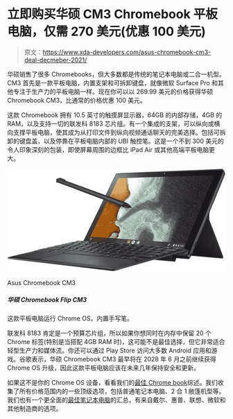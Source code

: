 # 立即购买华硕 CM3 Chromebook 平板电脑，仅需 270 美元(优惠 100 美元)

> 原文：<https://www.xda-developers.com/asus-chromebook-cm3-deal-decmeber-2021/>

华硕销售了很多 Chromebooks，但大多数都是传统的笔记本电脑或二合一机型。CM3 首先是一款平板电脑，内置支架和可拆卸键盘，就像微软 Surface Pro 和其他专注于生产力的平板电脑一样。现在你可以以 269.99 美元的价格获得华硕 Chromebook CM3，比通常的价格优惠 100 美元。

这款 Chromebook 拥有 10.5 英寸的触摸屏显示器，64GB 的内部存储，4GB 的 RAM，以及支持一切的联发科 8183 芯片组。有一个集成的支架，可以纵向或横向支撑平板电脑，使其成为从打印文件到纵向视频通话聊天的完美选择。包括可拆卸的键盘盖，以及停靠在平板电脑内部的 UBI 触控笔。这是一个不到 300 美元的令人印象深刻的包装，即使屏幕周围的边框比 iPad Air 或其他高端平板电脑更大。

 <picture>![This tablet runs Chrome OS and has a built-in stylus.](img/9ad3609abe90b031d368492c30f9a212.png)</picture> 

Asus Chromebook CM3

##### 华硕 Chromebook Flip CM3

这款平板电脑运行 Chrome OS，内置手写笔。

联发科 8183 肯定是一个预算芯片组，所以如果你想同时在内存中保留 20 个 Chrome 标签(特别是当搭配 4GB RAM 时)，这可能不是最佳选择，但它非常适合轻型生产力和媒体流。你还可以通过 Play Store 访问大多数 Android 应用和游戏。谷歌表示，华硕 Chromebook CM3 最早将在 2028 年 6 月之前继续获得 Chrome OS 升级，因此这款平板电脑应该在未来几年保持安全和更新。

如果这不是你的 Chrome OS 设备，看看我们的[最佳 Chrome book](https://www.xda-developers.com/best-chromebooks/)综述。我们收集了所有价格范围内的一些顶级选项，包括普通笔记本电脑、2 合 1 敞篷机型等。我们也有一个更全面的[最佳笔记本电脑](https://www.xda-developers.com/best-laptops/)的汇总，有来自戴尔、惠普、联想、微软和其他制造商的选项。